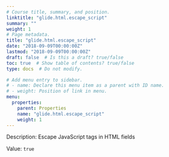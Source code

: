 ```yaml
---
# Course title, summary, and position.
linktitle: "glide.html.escape_script"
summary: ""
weight: 1
# Page metadata.
title: "glide.html.escape_script"
date: "2018-09-09T00:00:00Z"
lastmod: "2018-09-09T00:00:00Z"
draft: false  # Is this a draft? true/false
toc: true  # Show table of contents? true/false
type: docs  # Do not modify.

# Add menu entry to sidebar.
# - name: Declare this menu item as a parent with ID name.
# - weight: Position of link in menu.
menu:
  properties:
    parent: Properties
    name: "glide.html.escape_script"
    weight: 1
---
```


Description: Escape JavaScript tags in HTML fields


Value: `true`